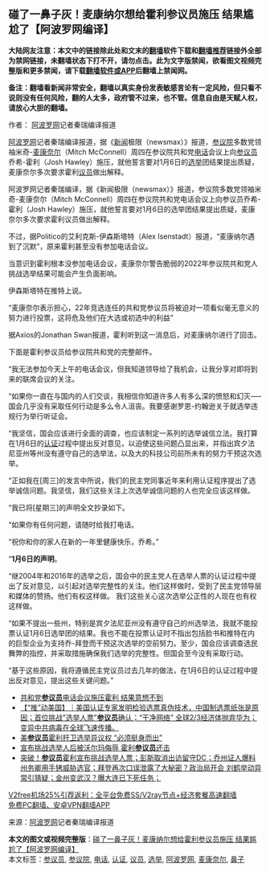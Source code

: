  <h2>碰了一鼻子灰！麦康纳尔想给霍利参议员施压 结果尴尬了【阿波罗网编译】</h2> <p class="notice"><b>大陆网友注意：本文中的链接除此处和文末的<a href="https://github.com/bannedbook/fanqiang" >翻墙</a>软件下载和<a href="https://github.com/killgcd/justmysocks/blob/master/README.md">翻墙推荐</a>链接外全部为禁网链接，未翻墙状态下打不开，请勿点击。此为文字版禁闻，欲看图文视频完整版和更多禁闻，请下载<a href="https://github.com/bannedbook/fanqiang">翻墙软件或APP</a>后翻墙上禁闻网。</p><p>备注：翻墙看新闻非常安全，翻墙以真实身份发表敏感言论有一定风险，但只看不说则没有任何风险，翻的人太多，政府管不过来，也不管。信息自由是天赋人权，请放心大胆的翻墙。</b></p>  <div class="entry"> <p>作者： <span class='wp_keywordlink_affiliate'><a href="https://www.aboluowang.com/" title="阿波罗网" target="_blank">阿波罗网</a></span>记者秦瑞编译报道</p> <p id="summary"><a href="https://www.bannedbook.org/bnews/tag/%e9%98%bf%e6%b3%a2%e7%bd%97%e7%bd%91/" class="st_tag internal_tag" rel="tag" title="标签 阿波罗网 下的日志">阿波罗网</a>记者秦瑞编译报道，据《<span class='wp_keywordlink_affiliate'><a href="https://www.bannedbook.org/" title="新闻">新闻</a></span>极限（newsmax）》报道，<a href="https://www.bannedbook.org/bnews/tag/%e5%8f%82%e8%ae%ae%e9%99%a2/" class="st_tag internal_tag" rel="tag" title="标签 参议院 下的日志">参议院</a>多数党领袖米奇-<a href="https://www.bannedbook.org/bnews/tag/%E9%BA%A6%E5%BA%B7%E5%A5%88%E5%B0%94/" class="st_tag internal_tag" rel="tag" title="标签 麦康奈尔 下的日志">麦康奈尔</a>（Mitch McConnell）周四在参议院共和党<a href="https://www.bannedbook.org/bnews/tag/%e7%94%b5%e8%af%9d/" class="st_tag internal_tag" rel="tag" title="标签 电话 下的日志">电话</a>会议上向<a href="https://www.bannedbook.org/bnews/tag/%e5%8f%82%e8%ae%ae%e5%91%98/" class="st_tag internal_tag" rel="tag" title="标签 参议员 下的日志">参议员</a>乔希-霍利（Josh Hawley）施压，就他誓言要对1月6日的<a href="https://www.bannedbook.org/bnews/tag/%e9%80%89%e4%b8%be/" class="st_tag internal_tag" rel="tag" title="标签 选举 下的日志">选举</a>团结果提出质疑，麦康奈尔多次要求霍利<a href="https://www.bannedbook.org/bnews/tag/%e8%ae%ae%e5%91%98/" class="st_tag internal_tag" rel="tag" title="标签 议员 下的日志">议员</a>做出解释。</p> <p id="conimg">阿波罗网记者秦瑞编译，据《新闻极限（newsmax）》报道，参议院多数党领袖米奇-麦康奈尔（Mitch McConnell）周四在参议院共和党电话会议上向参议员乔希-霍利（Josh Hawley）施压，就他誓言要对1月6日的选举团结果提出质疑，麦康奈尔多次要求霍利议员做出解释。</p> <p>不过，据Politico的艾利克斯-伊森斯塔特（Alex Isenstadt）报道，“麦康纳尔遇到了沉默”，原来霍利甚至没有参加电话会议。</p> <p>当意识到霍利根本没参加电话会议，麦康奈尔警告脆弱的2022年参议院共和党人挑战选举结果可能会产生负面影响。</p>  <p>伊森斯塔特在推特上说。</p> <p>&#8220;麦康奈尔表示担心，22年竞选连任的共和党参议员将被迫对一项看似毫无意义的努力进行投票，这将危及他们在大选或初选中的利益&#8221;</p> <p>据Axios的Jonathan Swan报道，霍利听到这一消息后，对麦康纳尔进行了回击。</p> <p>下面是霍利参议员给参议院共和党的完整邮件。</p> <p>&#8220;我无法参加今天上午的电话会议，但我知道领导给了我机会，让我分享对即将到来的联席会议的关注。</p>  <p>&#8220;如果你一直在与国内的人们交谈，我相信你知道许多人有多么深的愤怒和幻灭&#8212;&#8211;国会几乎没有采取任何行动是多么令人沮丧。我要感谢罗恩-约翰逊关于就选举违规行为举行听证会。</p> <p>&#8220;我坚信，国会应该进行全面的调查，也应该制定一系列的选举诚信立法。我打算在1月6日的<a href="https://www.bannedbook.org/bnews/tag/%E8%AE%A4%E8%AF%81/" class="st_tag internal_tag" rel="tag" title="标签 认证 下的日志">认证</a>过程中提出反对意见，以迫使这些问题凸显出来，并指出宾夕法尼亚州等州没有遵守自己的选举法，以及大的科技公司前所未有的努力干预这次选举。</p> <p>&#8220;正如我在[周三]的发言中所说，我们的民主党同事近年来利用认证程序提出了选举诚信问题。我坚信，我们这些关注上次选举诚信问题的人也完全应该这样做。</p> <p>&#8220;我已将[星期三]的声明全文抄录如下。</p> <p>&#8220;如果你有任何问题，请随时给我打电话。</p>  <p>&#8220;祝你和你的家人在新的一年里健康快乐，乔希。&#8221;</p> <p>&#8220;<strong>1月6日的声明</strong>。</p> <p>&#8220;继2004年和2016年的选举之后，国会中的民主党人在选举人票的认证过程中提出了反对意见，以引起对选举完整性的关注。他们这样做时，受到了民主党领导层和媒体的赞扬。他们有权这样做。 我们这些关心这次选举公正性的人现在也有权这样做。</p> <p>&#8220;如果不提出一些州，特别是宾夕法尼亚州没有遵守自己的州选举法，我就不能投票认证1月6日选举团的结果。我也不能在投票认证时不指出包括脸书和推特在内的巨型企业为支持乔-拜登而干预这次选举的空前努力。至少，国会应该调查选民舞弊的指控，并采取措施确保我们选举的完整性。但国会至今没有采取行动。</p> <p>&#8220;基于这些原因，我将遵循民主党议员过去几年的做法，在1月6日的认证过程中提出反对意见，提出这些关键问题。&#8221;</p>  <ul class='op-related-articles' title='相关阅读'> <li><a href='https://www.bannedbook.org/bnews/worldnews/20210101/1459000.html' target='_blank'>共和党<b>参议员</b>电话会议施压霍利 结果意想不到</a></li> <li><a href='https://www.bannedbook.org/bnews/bannedvideo/20210101/1458960.html' target='_blank'>【“推”动美国】｜美国认证专家发明检验选票真伪技术，中国制选票纸张是原因；首位挑战”选举人票”<b>参议员</b>确认；“干净网络” 全球2/3经济体抛弃华为；变异中共病毒在全球飞速传播。</a></li> <li><a href='https://www.bannedbook.org/bnews/comments/20210101/1458908.html' target='_blank'>美<b>参议员</b>霍利扞卫选举异议权 “必须挺身而出”</a></li> <li><a href='https://www.bannedbook.org/bnews/comments/20201231/1458682.html' target='_blank'>宣布挑战选举人后被沃尔玛侮辱 霍利<b>参议员</b>还击</a></li> <li><a href='https://www.bannedbook.org/bnews/bannedvideo/20201231/1458539.html' target='_blank'>突破！<b>参议员</b>霍利宣布挑战选举人票；彭斯取消出访留守DC；乔州证人爆料 州务卿用手铐威胁选官；拜登再次口误泄露了大秘密？政治局开会  刘鹤举动异常引猜疑；金州变武汉？曝大连已下死任务；</a></li> </ul> <p class="texttj"> <a href="https://www.bannedbook.org/forum23/topic22702.html" target="_blank">V2free机场25%引荐返利：全平台免费SS/V2ray节点+经济套餐高速翻墙</a><br/> <a href="https://github.com/bannedbook/fanqiang/wiki/%E7%A6%81%E9%97%BB%E7%BD%91%E5%AE%89%E5%8D%93%E7%BF%BB%E5%A2%99%E6%96%B0%E9%97%BBAPP" target="_blank">免费PC翻墙、安卓VPN翻墙APP</a></p><p> 来源：<a href="https://www.aboluowang.com/2021/0101/1540638.html" target="_blank">阿波罗网</a>记者秦瑞编译报道 </p><a name='sharetosocial'></a>       <div><b>本文的图文或视频完整版</b>：<a href='https://www.bannedbook.org/bnews/topimagenews/20210101/1459077.html'>碰了一鼻子灰！麦康纳尔想给霍利参议员施压 结果尴尬了【阿波罗网编译】</a></div>  </div><!--END ENTRY--> <div class="postfooter"> <div>本文标签：<a href="https://www.bannedbook.org/bnews/tag/%e5%8f%82%e8%ae%ae%e5%91%98/" rel="tag">参议员</a>, <a href="https://www.bannedbook.org/bnews/tag/%e5%8f%82%e8%ae%ae%e9%99%a2/" rel="tag">参议院</a>, <a href="https://www.bannedbook.org/bnews/tag/%e7%94%b5%e8%af%9d/" rel="tag">电话</a>, <a href="https://www.bannedbook.org/bnews/tag/%E8%AE%A4%E8%AF%81/" rel="tag">认证</a>, <a href="https://www.bannedbook.org/bnews/tag/%e8%ae%ae%e5%91%98/" rel="tag">议员</a>, <a href="https://www.bannedbook.org/bnews/tag/%e9%80%89%e4%b8%be/" rel="tag">选举</a>, <a href="https://www.bannedbook.org/bnews/tag/%e9%98%bf%e6%b3%a2%e7%bd%97%e7%bd%91/" rel="tag">阿波罗网</a>, <a href="https://www.bannedbook.org/bnews/tag/%E9%BA%A6%E5%BA%B7%E5%A5%88%E5%B0%94/" rel="tag">麦康奈尔</a>, <a href="https://www.bannedbook.org/bnews/tag/%E9%BC%BB%E5%AD%90/" rel="tag">鼻子</a></div>  </div><!--END POSTFOOTER--> 